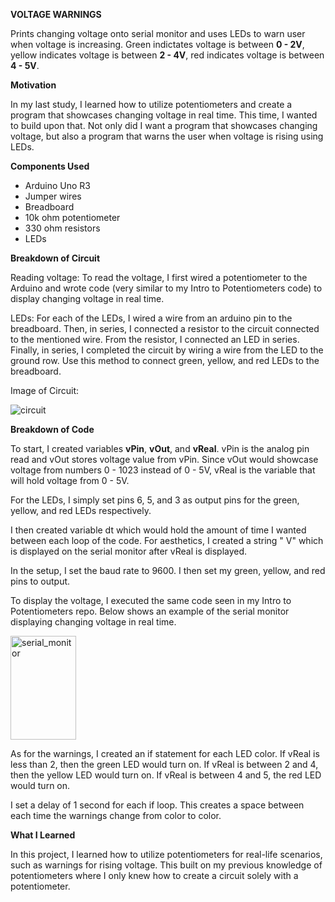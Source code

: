 **VOLTAGE WARNINGS**

Prints changing voltage onto serial monitor and uses LEDs to warn user when voltage is increasing. 
Green indictates voltage is between **0 - 2V**, yellow indicates voltage is between **2 - 4V**, red indicates 
voltage is between **4 - 5V**. 


**Motivation** 

In my last study, I learned how to utilize potentiometers and create a program that showcases changing voltage in real time. 
This time, I wanted to build upon that. Not only did I want a program that showcases changing voltage, but also a program that 
warns the user when voltage is rising using LEDs. 


**Components Used** 

 - Arduino Uno R3
 - Jumper wires
 - Breadboard
 - 10k ohm potentiometer
 - 330 ohm resistors
 - LEDs


**Breakdown of Circuit** 

Reading voltage: To read the voltage, I first wired a potentiometer to the Arduino and wrote code 
(very similar to my Intro to Potentiometers code) to display changing voltage in real time. 

LEDs: For each of the LEDs, I wired a wire from an arduino pin to the breadboard. Then, in series, I connected a resistor to the circuit connected to the mentioned wire. 
From the resistor, I connected an LED in series. Finally, in series, I completed the circuit by wiring a wire from the LED to the ground row. 
Use this method to connect green, yellow, and red LEDs to the breadboard. 

Image of Circuit: 

![circuit](https://github.com/user-attachments/assets/6ea7bf0e-9825-4916-a0ee-7679f7f7463b)


**Breakdown of Code** 

To start, I created variables **vPin**, **vOut**, and **vReal**. vPin is the analog pin read and vOut stores voltage value from vPin. Since vOut would 
showcase voltage from numbers 0 - 1023 instead of 0 - 5V, vReal is the variable that will hold voltage from 0 - 5V. 

For the LEDs, I simply set pins 6, 5, and 3 as output pins for the green, yellow, and red LEDs respectively. 

I then created variable dt which would hold the amount of time I wanted between each loop of the code. For aesthetics, I created a string " V" 
which is displayed on the serial monitor after vReal is displayed. 


In the setup, I set the baud rate to 9600. I then set my green, yellow, and red pins to output. 

To display the voltage, I executed the same code seen in my Intro to Potentiometers repo. Below shows an example of the serial monitor displaying 
changing voltage in real time. 

<img width="105" height="166" alt="serial_monitor" src="https://github.com/user-attachments/assets/368e6e17-ca8c-4182-a5e7-7b9f3ad3d14a" />

As for the warnings, I created an if statement for each LED color. If vReal is less than 2, then the green LED would turn on. 
If vReal is between 2 and 4, then the yellow LED would turn on. If vReal is between 4 and 5, the red LED would turn on. 

I set a delay of 1 second for each if loop. This creates a space between each time the warnings change from color to color. 


**What I Learned** 

In this project, I learned how to utilize potentiometers for real-life scenarios, such as warnings for rising voltage. This built on 
my previous knowledge of potentiometers where I only knew how to create a circuit solely with a potentiometer. 
